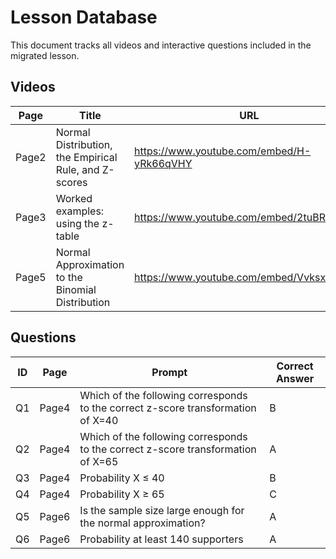 # Lesson Database

This document tracks all videos and interactive questions included in the migrated lesson.

## Videos

| Page | Title | URL |
|------|-------|-----|
| Page2 | Normal Distribution, the Empirical Rule, and Z-scores | https://www.youtube.com/embed/H-yRk66qVHY |
| Page3 | Worked examples: using the z-table | https://www.youtube.com/embed/2tuBREK_mgE |
| Page5 | Normal Approximation to the Binomial Distribution | https://www.youtube.com/embed/VvksxAZAlrQ |

## Questions

| ID | Page | Prompt | Correct Answer |
|----|------|--------|---------------|
| Q1 | Page4 | Which of the following corresponds to the correct z-score transformation of X=40 | B |
| Q2 | Page4 | Which of the following corresponds to the correct z-score transformation of X=65 | A |
| Q3 | Page4 | Probability X ≤ 40 | B |
| Q4 | Page4 | Probability X ≥ 65 | C |
| Q5 | Page6 | Is the sample size large enough for the normal approximation? | A |
| Q6 | Page6 | Probability at least 140 supporters | A |
